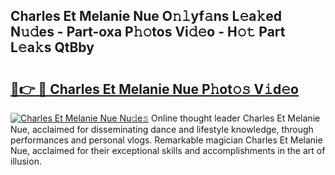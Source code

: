 ## Charles Et Melanie Nue O𝚗𝚕yf𝚊ns L𝚎a𝚔ed N𝚞𝚍es - Part-oxa P𝚑𝚘tos Vi𝚍𝚎o - H𝚘𝚝 Part L𝚎a𝚔s QtBby

# <h2><a href="http://kf0iqx.oniu.top/?m=Charles+Et+Melanie+Nue">🔗👉 🔴 Charles Et Melanie Nue P𝚑ot𝚘𝚜 V𝚒d𝚎o</a></h2>

[![Charles Et Melanie Nue Nu𝚍e𝚜](https://i.imgur.com/0qMVB7G.gif)](http://kf0iqx.oniu.top/?m=Charles+Et+Melanie+Nue)
Online thought leader Charles Et Melanie Nue, acclaimed for disseminating dance and lifestyle knowledge, through performances and personal vlogs. Remarkable magician Charles Et Melanie Nue, acclaimed for their exceptional skills and accomplishments in the art of illusion.  
